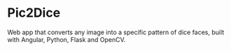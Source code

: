 # Pic2Dice
Web app that converts any image into a specific pattern of dice faces, built with Angular, Python, Flask and OpenCV.



